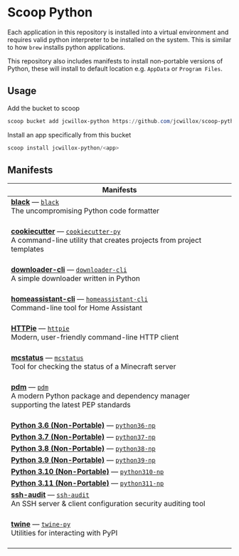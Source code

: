 # Scoop Python

Each application in this repository is installed into a virtual environment and requires valid python interpreter to be installed on the system. This is similar to how `brew` installs python applications.

This repository also includes manifests to install non-portable versions of Python, these will install to default location e.g. `AppData` or `Program Files`.

## Usage

Add the bucket to scoop

```powershell
scoop bucket add jcwillox-python https://github.com/jcwillox/scoop-python
```

Install an app specifically from this bucket

```powershell
scoop install jcwillox-python/<app>
```

## Manifests

<!-- table -->
| Manifests |
| --------- |
| [**black**](https://black.readthedocs.io/en/stable) — [`black`](bucket/black.json)<br>The uncompromising Python code formatter<br><br> |
| [**cookiecutter**](https://github.com/cookiecutter/cookiecutter) — [`cookiecutter-py`](bucket/cookiecutter-py.json)<br>A command-line utility that creates projects from project templates<br><br> |
| [**downloader-cli**](https://github.com/deepjyoti30/downloader-cli) — [`downloader-cli`](bucket/downloader-cli.json)<br>A simple downloader written in Python<br><br> |
| [**homeassistant-cli**](https://github.com/home-assistant-ecosystem/home-assistant-cli) — [`homeassistant-cli`](bucket/homeassistant-cli.json)<br>Command-line tool for Home Assistant<br><br> |
| [**HTTPie**](https://github.com/httpie/httpie) — [`httpie`](bucket/httpie.json)<br>Modern, user-friendly command-line HTTP client<br><br> |
| [**mcstatus**](https://github.com/Dinnerbone/mcstatus) — [`mcstatus`](bucket/mcstatus.json)<br>Tool for checking the status of a Minecraft server<br><br> |
| [**pdm**](https://pdm.fming.dev) — [`pdm`](bucket/pdm.json)<br>A modern Python package and dependency manager supporting the latest PEP standards<br><br> |
| [**Python 3.6 (Non-Portable)**](https://www.python.org) — [`python36-np`](bucket/python36-np.json) |
| [**Python 3.7 (Non-Portable)**](https://www.python.org) — [`python37-np`](bucket/python37-np.json) |
| [**Python 3.8 (Non-Portable)**](https://www.python.org) — [`python38-np`](bucket/python38-np.json) |
| [**Python 3.9 (Non-Portable)**](https://www.python.org) — [`python39-np`](bucket/python39-np.json) |
| [**Python 3.10 (Non-Portable)**](https://www.python.org) — [`python310-np`](bucket/python310-np.json) |
| [**Python 3.11 (Non-Portable)**](https://www.python.org) — [`python311-np`](bucket/python311-np.json) |
| [**ssh-audit**](https://github.com/jtesta/ssh-audit) — [`ssh-audit`](bucket/ssh-audit.json)<br>An SSH server & client configuration security auditing tool<br><br> |
| [**twine**](https://github.com/pypa/twine) — [`twine-py`](bucket/twine-py.json)<br>Utilities for interacting with PyPI<br><br> |
<!-- table-end -->
